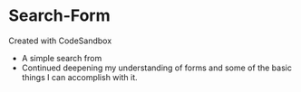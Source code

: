 # Search-Form
Created with CodeSandbox
- A simple search from
- Continued deepening my understanding of forms and some of the basic things I can accomplish with it.
